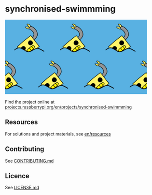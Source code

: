 # synchronised-swimmming

![synchronised-swimmming](/en/images/banner.png)

Find the project online at [projects.raspberrypi.org/en/projects/synchronised-swimmming](https://projects.raspberrypi.org/en/projects/synchronised-swimmming)

## Resources
For solutions and project materials, see [en/resources](https://github.com/raspberrypilearning/synchronised-swimmming/tree/master/en/resources)

## Contributing
See [CONTRIBUTING.md](CONTRIBUTING.md)

## Licence
 See [LICENSE.md](LICENSE.md)